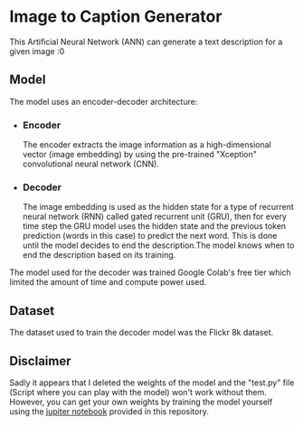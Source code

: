 # Image to Caption Generator
This Artificial Neural Network (ANN) can generate a text description for a given image :0

## Model
The model uses an encoder-decoder architecture:
  - ### Encoder
    The encoder extracts the image information as a high-dimensional vector (image embedding) by using the pre-trained "Xception" convolutional neural network (CNN).
  - ### Decoder
    The image embedding is used as the hidden state for a type of recurrent neural network (RNN) called gated recurrent unit (GRU), then for every time step the GRU model uses the hidden state and the previous token prediction (words in this case) to predict the next word. This is done until the model decides to end the description.The model knows when to end the description based on its training.

The model used for the decoder was trained Google Colab's free tier which limited the amount of time and compute power used.

## Dataset
The dataset used to train the decoder model was the Flickr 8k dataset.

## Disclaimer
Sadly it appears that I deleted the weights of the model and the "test.py" file (Script where you can play with the model) won't work without them. However, you can get your own weights by training the model yourself using the [jupiter notebook](https://github.com/juanmartin8a/Image2Caption-Generator/blob/main/img-2-cap-train.ipynb) provided in this repository.
